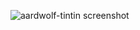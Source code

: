 <img src='https://lh3.googleusercontent.com/-4rqyXaYgCGw/UBnVVDdJghI/AAAAAAAAABA/BmiBKnPhkII/s800/aardwolf%252Btintin2.PNG' alt='aardwolf-tintin screenshot'></img>